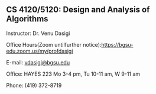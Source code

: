 ## CS 4120/5120: Design and Analysis of Algorithms

Instructor: Dr. Venu Dasigi

Office Hours(Zoom untilfurther notice):https://bgsu-edu.zoom.us/my/profdasigi

E-mail: vdasigi@bgsu.edu

Office: HAYES 223
Mo 3-4 pm, Tu 10-11 am, W 9-11 am

Phone: (419) 372-8719
